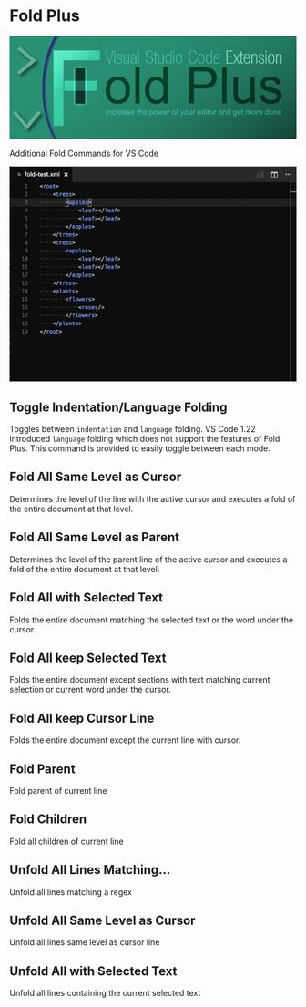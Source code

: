 # Fold Plus

![ScreenShot](fold-plus-banner.png)

Additional Fold Commands for VS Code

![ScreenShot](fold-cursor-selected-keep.gif)

## Toggle Indentation/Language Folding
Toggles between `indentation` and `language` folding.  VS Code 1.22 introduced `language` folding which does not support the features of Fold Plus.
This command is provided to easily toggle between each mode.
## Fold All Same Level as Cursor
Determines the level of the line with the active cursor and executes a fold of the entire document at that level.
## Fold All Same Level as Parent
Determines the level of the parent line of the active cursor and executes a fold of the entire document at that level.
## Fold All with Selected Text
Folds the entire document matching the selected text or the word under the cursor.
## Fold All keep Selected Text
Folds the entire document except sections with text matching current selection or current word under the cursor.
## Fold All keep Cursor Line
Folds the entire document except the current line with cursor.
## Fold Parent
Fold parent of current line
## Fold Children
Fold all children of current line
## Unfold All Lines Matching...
Unfold all lines matching a regex
## Unfold All Same Level as Cursor
Unfold all lines same level as cursor line
## Unfold All with Selected Text
Unfold all lines containing the current selected text
